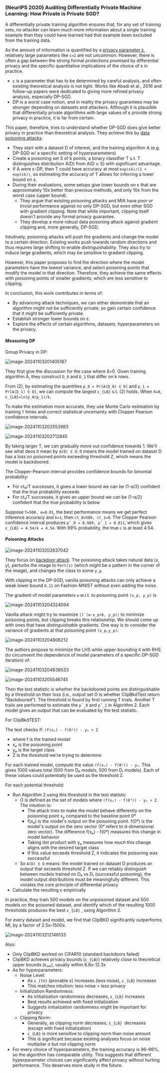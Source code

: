 ### (NeurlPS 2020) Auditing Differentially Private Machine Learning:  How Private is Private SGD?

A differentially private training algorithm ensures that, for any set of training sets, no attacker can learn much more information about a single training example than they could have learned had that example been excluded from the training data.

As the amount of information is quantified by a <u>privacy parameter ε</u>, relatively large parameters like `ε=2` are not uncommon. However, there is often a gap between the strong formal protections promised by differential privacy and the specific quantitative implications of the choice of ε in practice.

- `ε` is a parameter that has to be determined by careful analysis, and often existing theoretical analysis is not tight. Works like Abadi et al., 2016 and follow-up papers were dedicated to giving more refined privacy analysis, especially DP-SGD.
- DP is a worst case notion, and in reality the privacy guarantees may be stronger depending on datasets and attackers. Although it is plausible that differentially private algorithms with large values of ε provide strong privacy in practice, it is far from certain.

This paper, therefore, tries to understand whether DP-SGD does give better privacy in practice than theoretical analysis. They achieve this by <u>data poisoning attacks</u>.

- They start with a dataset D of interest, and the training algorithm A (e.g. DP-SGD w/ a specific setting of hyperparameters)
- Create a poisoning set S of k points, a binary classifier T s.t. T distinguishes distribution A(D) from A(D ∪ S) with significant advantage.
- If A were ε-DP, then T could have accuracy at most `exp(εk)/(1 + exp(εk))`, so estimating the accuracy of T allows for inferring a lower bound on ε.
- During their evaluations, some setups give lower bounds on ε that are approximately 10x better than previous methods, and only 10x from the worst case (upper bound).
  - They argue that existing poisoning attacks and MIA have *poor or trivial* performance against no only DP-SGD, but even other SGD with gradient clipping. Note that while important, clipping itself doesn't provide any formal privacy guarantee.
  - They develop a more robust data poisoning attack against gradient clipping and, more generally, DP-SGD.

Intuitively, poisoning attacks will push the gradients and change the model to a certain direction. Existing works push towards random directions and thus requires large shifting to enable distinguishability. They also try to induce large gradients, which may be sensitive to gradient clipping.

However, this paper proposes to find the direction where the model parameters have the lowest variance, and select poisoning points that modify the model in that direction. Therefore, they achieve the same effects with poisoning points of smaller gradients, which are less sensitive to clipping.

In conclusion, this work contributes in terms of:

- By advancing attack techniques, we can either demontrate that an algorithm might not be sufficiently private, so gain certain confidence that it might be sufficiently private.
- Establish stronger lower bounds on ε.
- Explore the effects of certain algorithms, datasets, hyperparameters on the privacy.

#### Measuring DP

Group Privacy in DP:

![image-20241103201405187](./assets/image-20241103201405187.png)

They first give the discussion for the case where δ=0. Given training algorithm A, they construct `D_0` and `D_1` that differ on k rows. 

From (2), by estimating the quantities `p_0 = Pr[A(D_0) ∈ O]` and `p_1 = Pr[A(D_1) ∈ O]`, we can compute the largest `ε_{LB}` s.t. (2) holds. When `δ=0`, `ε_{LB}=ln(p_0/p_1)/k`.

To make the estimation more accurate, they use Monte Carlo estimation by training `T` times and correct statistical uncertainty with Clopper Pearson confidence intervals.

![image-20241103202553983](./assets/image-20241103202553983.png)

![image-20241103202712845](./assets/image-20241103202712845.png)

By taking larger T, we can gradually move out confidence towards 1. We'll see what deos it mean by `A(D) ∈ O`: it means the model trained on dataset D has a loss on poisoned points exceeding threshold Z, which means the model is backdoored.

The Clopper-Pearson interval provides confidence bounds for binomial probability:

- For ct₀/T successes, it gives a lower bound we can be (1-α/2) confident that the true probability exceeds
- For ct₁/T successes, it gives an upper bound we can be (1-α/2) confident that the true probability is below

Suppose `T=500, α=0.01`, the best performance means we get perfect inference accuracy and `k=1`, then `ct_0=500, ct_1=0`. The Clopper Pearson confidence interval produces `pˆ_0 = 0.989, pˆ_1 = 0.011`, which gives `ε_{LB} = 4.54/k = 4.54`. With 99% probability, the true `ε` is at least 4.54.

#### Poisoning Attacks

![image-20241103202837042](./assets/image-20241103202837042.png)

They focus on <u>backdoor attack</u>. The poisoning attack takes natural data (x, y), perturbs the image to `Pert(x)` (which might be a pattern in the corner of the image), and changes the class to some `y_p`.

With clipping in the DP-SGD, vanilla poisoning attacks can only achieve a weak lower bound `0.11` on Fashion-MNIST without even adding the noise.

The gradient of model parameters `w` w.r.t. to poisoning point `(x_p, y_p)` is

![image-20241103204324094](./assets/image-20241103204324094.png)

Vanilla attack might try to maximize `|l′(w·x_p+b, y_p)|` to minimize poisoning points, but clipping breaks this relationship. We should come up with ones that have *distinguishable* gradients. One way is to consider the variance of gradients at that poisoning point `(x_p,y_p)`:

![image-20241103204906212](./assets/image-20241103204906212.png)

The authors propose to minimize the LHS while upper-bounding it with RHS (to circumvent the dependence of model parameters of a specific DP-SGD iteration) of:

![image-20241103204638533](./assets/image-20241103204638533.png)

![image-20241103205546745](./assets/image-20241103205546745.png)

Then the test statistic is whether the backdoored points are distinguishable by a threshold on their loss (i.e., output set O is whether ClipBkdTest return “Backdoored”). The threshold is found by first running T trials. Another T trails are performed to estimate the `pˆ_0` and `pˆ_1` in Algorithm 2. Each model gives an output that can be evaluated by the test statistic.

For ClipBkdTEST:

The test checks if: `(f(xₚ) - f(0ᵈ)) · yₚ > Z`

- where f is the trained model
- xₚ is the poisoning point
- yₚ is the target class
- Z is the threshold we're trying to determine

For each trained model, compute the value `(f(xₚ) - f(0ᵈ)) · yₚ`. This gives 1000 values total (500 from D₀ models, 500 from D₁ models). Each of these values could potentially be used as the threshold Z.

For each potential threshold:

- Run Algorithm 2 using this threshold in the test statistic
  - O is defined as the set of models where `(f(xₚ) - f(0ᵈ)) · yₚ > Z`. The intuition is:
    - The attack tries to make the model behave differently on the poisoning point xₚ compared to the baseline point 0ᵈ
    - f(xₚ) is the model's output on the poisoning point. f(0ᵈ) is the model's output on the zero vector (0ᵈ refers to d-dimensional zero vector). The difference f(xₚ) - f(0ᵈ) measures this change in model behavior
    - Taking dot product with yₚ measures how much this change aligns with the desired target class
    - If this value exceeds threshold Z, it indicates the poisoning was successful
  - So `A(D) ∈ O` means: the model trained on dataset D produces an output that exceeds threshold Z. If we can reliably distinguish between models trained on D₀ vs D₁ (successful poisoning), the model output distributions must be meaningfully different. This violates the core principle of differential privacy
- Calculate the resulting ε empirically

In practice, they train 500 models on the unpoisoned dataset and 500 models on the poisoned dataset, and identify which of the resulting 1000 thresholds produces the best `ε_{LB}` , using Algorithm 2.

For every dataset and model, we find that ClipBKD significantly outperforms MI, by a factor of 2.5x–1500x.

![image-20241103212146133](./assets/image-20241103212146133.png)

Also:

- Only ClipBKD worked on CIFAR10 (standard backdoors failed)
- ClipBKD achieves privacy bounds (`ε_{LB}`) relatively close to theoretical upper bounds (εₘₕ), usually within 6.6x-12.3x
- As for hyperparameters:
  - Noise Level:
    - As `ε_{th}` (provable ε) increases (less noise), `ε_{LB}` increases
    - This matches intuition: less noise = less privacy
  - Initialization Randomness:
    - As initialization randomness decreases, `ε_{LB}` increases
    - Best results achieved with fixed initialization
    - Suggests initialization randomness might be important for privacy
  - Clipping Norm:
    - Generally, as clipping norm decreases, `ε_{LB} `decreases (except with fixed initialization)
    - `ε_{LB}`  is more sensitive to clipping norm than noise amount
    - This is significant because existing analyses focus on noise multiplier σ but not clipping norm
- For every choice of hyperparameters, the training accuracy is 96–98%, so the algorithm has comparable utility. This suggests that different hyperparameter choices can significantly affect privacy without hurting performance. This deserves more study in the future.